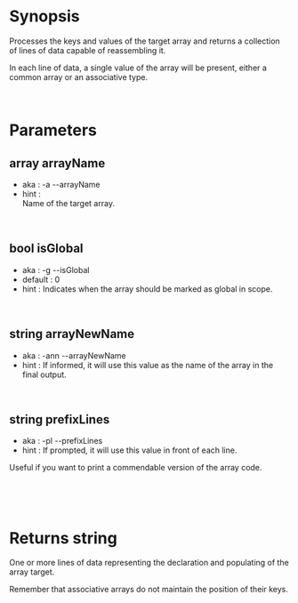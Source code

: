 # Synopsis

Processes the keys and values of the target array and returns a collection of 
lines of data capable of reassembling it.

In each line of data, a single value of the array will be present, either a 
common array or an associative type.



&nbsp;

# Parameters

## array arrayName

- aka       : -a --arrayName
- hint      :  
  Name of the target array.


&nbsp;

## bool isGlobal

- aka       : -g --isGlobal
- default   : 0
- hint      :
  Indicates when the array should be marked as global in scope.


&nbsp;

## string arrayNewName

- aka       : -ann --arrayNewName
- hint      :
  If informed, it will use this value as the name of the array in the final 
  output.


&nbsp;

## string prefixLines

- aka       : -pl --prefixLines
- hint      :
  If prompted, it will use this value in front of each line.

Useful if you want to print a commendable version of the array code.



&nbsp;



&nbsp;

# Returns string

One or more lines of data representing the declaration and populating of the 
array target.

Remember that associative arrays do not maintain the position of their keys.